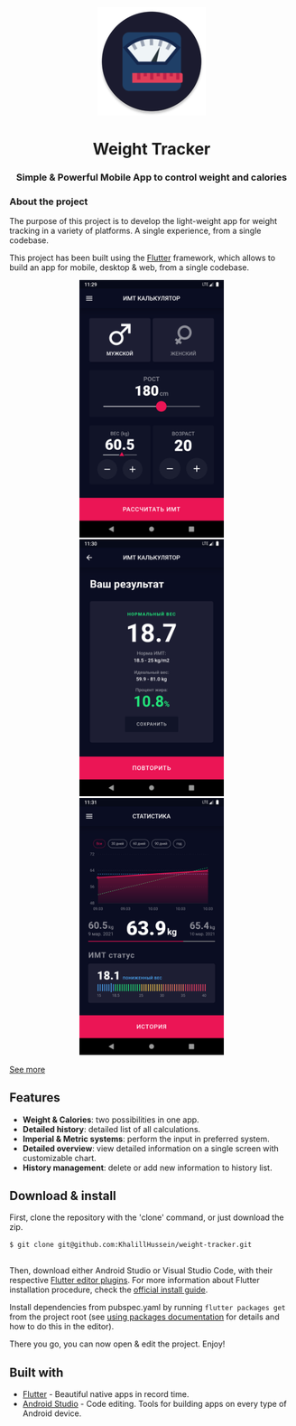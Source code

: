 <p align="center">
  <img src="https://raw.githubusercontent.com/KhalillHussein/weight-tracker/main/preview/icon.png" width="192">
</p>
<h1 align="center">Weight Tracker</h1>
<h3 align="center">Simple & Powerful Mobile App to control weight and calories</h3>


### About the project

The purpose of this project is to develop the light-weight app for weight tracking in a variety of platforms. A single experience, from a single codebase.


This project has been built using the [Flutter](https://flutter.io/) framework, which allows to build an app for mobile, desktop & web, from a single codebase.

<p align="center">
  <img src="https://raw.githubusercontent.com/KhalillHussein/weight-tracker/main/preview/main.png" width="256" hspace="4">
  <img src="https://raw.githubusercontent.com/KhalillHussein/weight-tracker/main/preview/result.png" width="256" hspace="4">
  <img src="https://raw.githubusercontent.com/KhalillHussein/weight-tracker/main/preview/overview.png" width="256" hspace="4">
</p>

[See more](https://github.com/KhalillHussein/weight-tracker/tree/main/preview/)


## Features

- **Weight & Calories**: two possibilities in one app.
- **Detailed history**: detailed list of all calculations.
- **Imperial & Metric systems**: perform the input in preferred system.
- **Detailed overview**: view detailed information on a single screen with customizable chart.
- **History management**: delete or add new information to history list.

## Download & install

First, clone the repository with the 'clone' command, or just download the zip.

```
$ git clone git@github.com:KhalillHussein/weight-tracker.git


```

Then, download either Android Studio or Visual Studio Code, with their respective [Flutter editor plugins](https://flutter.io/get-started/editor/). For more information about Flutter installation procedure, check the [official install guide](https://flutter.io/get-started/install/).

Install dependencies from pubspec.yaml by running `flutter packages get` from the project root (see [using packages documentation](https://flutter.io/using-packages/#adding-a-package-dependency-to-an-app) for details and how to do this in the editor).

There you go, you can now open & edit the project. Enjoy!

## Built with

- [Flutter](https://flutter.dev/) - Beautiful native apps in record time.
- [Android Studio](https://developer.android.com/studio/index.html/) - Code editing. Tools for building apps on every type of Android device.

